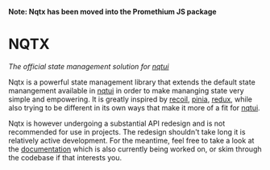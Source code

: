 **Note: Nqtx has been moved into the Promethium JS package**

# NQTX

*The official state management solution for [nqtui](https://github.com/promethiumjs/nqtui)*

Nqtx is a powerful state management library that extends the default state manangement available in
[nqtui](https://github.com/promethiumjs/nqtui) in order to make mananging state very simple and empowering.
It is greatly inspired by [recoil](https://recoiljs.org/), [pinia](https://pinia.vuejs.org/), [redux](https://redux.js.org/),
while also trying to be different in its own ways that make it more of a fit for [nqtui](https://github.com/promethiumjs/nqtui).

Nqtx is however undergoing a substantial API redesign and is not recommended for use in projects. The redesign shouldn't take
long it is relatively active development. For the meantime, feel free to take a look at the [documentation](https://github.com/promethiumjs/nqtx/wiki)
which is also currently being worked on, or skim through the codebase if that interests you.
